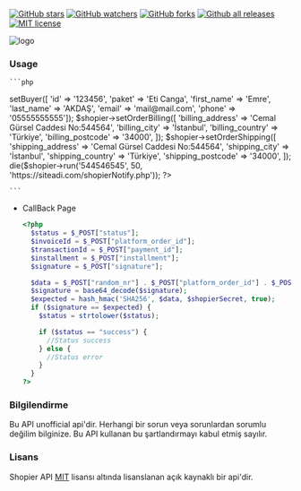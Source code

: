 [![GitHub stars](https://img.shields.io/github/stars/emreakdas/shopier-payment.svg?style=social&label=Star&maxAge=2592000)](https://GitHub.com/emreakdas/shopier-payment/stargazers/)
[![GitHub watchers](https://img.shields.io/github/watchers/emreakdas/shopier-payment.svg?style=social&label=Watch&maxAge=2592000)](https://GitHub.com/emreakdas/shopier-payment/watchers/)
[![GitHub forks](https://img.shields.io/github/forks/emreakdas/shopier-payment.svg?style=social&label=Fork&maxAge=2592000)](https://GitHub.com/emreakdas/shopier-payment/network/)
[![Github all releases](https://img.shields.io/github/downloads/emreakdas/shopier-payment/total.svg)](https://GitHub.com/emreakdas/shopier-payment/releases/)
[![MIT license](https://img.shields.io/badge/License-MIT-blue.svg)](https://lbesson.mit-license.org/)

[logo]: https://i.hizliresim.com/D3WMz1.png
![logo]

### Usage

    ```php
   <?php
    include 'shopierAPI.php'; 
    $shopier = new Shopier('SHOPIER_API_KEY', 'SHOPIER_API_SECRET');
    $shopier->setBuyer([ 
    'id' => '123456',
    'paket' => 'Eti Canga', 
    'first_name' => 'Emre', 'last_name' => 'AKDAŞ', 'email' => 'mail@mail.com', 'phone' => '05555555555']); 
    $shopier->setOrderBilling([
    'billing_address' => 'Cemal Gürsel Caddesi No:544564',
    'billing_city' => 'İstanbul',
    'billing_country' => 'Türkiye',
    'billing_postcode' => '34000',
    ]);
    $shopier->setOrderShipping([
    'shipping_address' => 'Cemal Gürsel Caddesi No:544564', 
    'shipping_city' => 'İstanbul',
    'shipping_country' => 'Türkiye',
    'shipping_postcode' => '34000', 
    ]);
    die($shopier->run('544546545', 50, 'https://siteadi.com/shopierNotify.php'));
  ?>
    ```
    
- CallBack Page

  ```php
  <?php
    $status = $_POST["status"];
    $invoiceId = $_POST["platform_order_id"];
    $transactionId = $_POST["payment_id"];
    $installment = $_POST["installment"];
    $signature = $_POST["signature"];

    $data = $_POST["random_nr"] . $_POST["platform_order_id"] . $_POST["total_order_value"] . $_POST["currency"];
    $signature = base64_decode($signature);
    $expected = hash_hmac('SHA256', $data, $shopierSecret, true);
    if ($signature == $expected) {
      $status = strtolower($status);

      if ($status == "success") {
        //Status success
      } else {
        //Status error
      }
    }
  ?>
  ```

### Bilgilendirme
Bu API unofficial api'dir. Herhangi bir sorun veya sorunlardan sorumlu değilim bilginize. Bu API kullanan bu şartlandırmayı kabul etmiş sayılır.
### Lisans
Shopier API [MIT](https://opensource.org/licenses/mit-license.php) lisansı altında lisanslanan açık kaynaklı bir api'dir.
